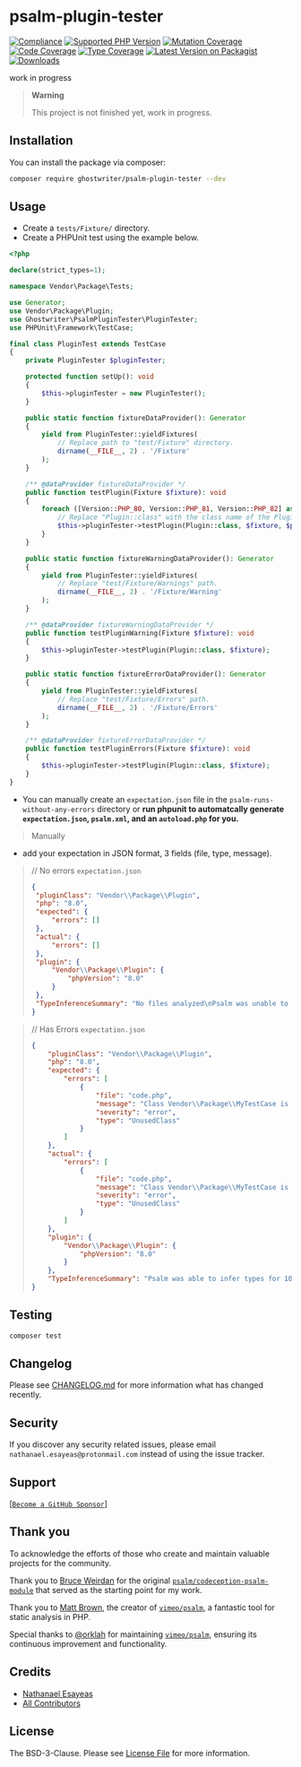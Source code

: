 # psalm-plugin-tester

[![Compliance](https://github.com/ghostwriter/psalm-plugin-tester/actions/workflows/compliance.yml/badge.svg)](https://github.com/ghostwriter/psalm-plugin-tester/actions/workflows/compliance.yml)
[![Supported PHP Version](https://badgen.net/packagist/php/ghostwriter/psalm-plugin-tester?color=8892bf)](https://www.php.net/supported-versions)
[![Mutation Coverage](https://img.shields.io/endpoint?style=flat&url=https%3A%2F%2Fbadge-api.stryker-mutator.io%2Fgithub.com%2Fghostwriter%2Fwip%2Fmain)](https://dashboard.stryker-mutator.io/reports/github.com/ghostwriter/psalm-plugin-tester/main)
[![Code Coverage](https://codecov.io/gh/ghostwriter/psalm-plugin-tester/branch/main/graph/badge.svg?token=UPDATE_TOKEN)](https://codecov.io/gh/ghostwriter/psalm-plugin-tester)
[![Type Coverage](https://shepherd.dev/github/ghostwriter/psalm-plugin-tester/coverage.svg)](https://shepherd.dev/github/ghostwriter/psalm-plugin-tester)
[![Latest Version on Packagist](https://badgen.net/packagist/v/ghostwriter/psalm-plugin-tester)](https://packagist.org/packages/ghostwriter/psalm-plugin-tester)
[![Downloads](https://badgen.net/packagist/dt/ghostwriter/psalm-plugin-tester?color=blue)](https://packagist.org/packages/ghostwriter/psalm-plugin-tester)

work in progress

> **Warning**
>
> This project is not finished yet, work in progress.

## Installation

You can install the package via composer:

``` bash
composer require ghostwriter/psalm-plugin-tester --dev
```

## Usage

- Create a `tests/Fixture/` directory.
- Create a PHPUnit test using the example below.

```php
<?php

declare(strict_types=1);

namespace Vendor\Package\Tests;

use Generator;
use Vendor\Package\Plugin;
use Ghostwriter\PsalmPluginTester\PluginTester;
use PHPUnit\Framework\TestCase;

final class PluginTest extends TestCase
{
    private PluginTester $pluginTester;

    protected function setUp(): void
    {
        $this->pluginTester = new PluginTester();
    }

    public static function fixtureDataProvider(): Generator
    {
        yield from PluginTester::yieldFixtures(
            // Replace path to "test/Fixture" directory.
            dirname(__FILE__, 2) . '/Fixture'
        );
    }

    /** @dataProvider fixtureDataProvider */
    public function testPlugin(Fixture $fixture): void
    {
        foreach ([Version::PHP_80, Version::PHP_81, Version::PHP_82] as $phpVersion) {
            // Replace "Plugin::class" with the class name of the Plugin you want to test.
            $this->pluginTester->testPlugin(Plugin::class, $fixture, $phpVersion);
        }
    }

    public static function fixtureWarningDataProvider(): Generator
    {
        yield from PluginTester::yieldFixtures(
            // Replace "test/Fixture/Warnings" path.
            dirname(__FILE__, 2) . '/Fixture/Warning'
        );
    }

    /** @dataProvider fixtureWarningDataProvider */
    public function testPluginWarning(Fixture $fixture): void
    {
        $this->pluginTester->testPlugin(Plugin::class, $fixture);
    }

    public static function fixtureErrorDataProvider(): Generator
    {
        yield from PluginTester::yieldFixtures(
            // Replace "test/Fixture/Errors" path.
            dirname(__FILE__, 2) . '/Fixture/Errors'
        );
    }

    /** @dataProvider fixtureErrorDataProvider */
    public function testPluginErrors(Fixture $fixture): void
    {
        $this->pluginTester->testPlugin(Plugin::class, $fixture);
    }
}
```

- You can manually create an `expectation.json` file in the `psalm-runs-without-any-errors` directory or **run phpunit to automatcally generate `expectation.json`, `psalm.xml`, and an `autoload.php` for you.**

> Manually

- add your expectation in JSON format, 3 fields (file, type, message).

> // No errors `expectation.json`
>
>    ```json
> {
>     "pluginClass": "Vendor\\Package\\Plugin",
>     "php": "8.0",
>     "expected": {
>         "errors": []
>     },
>     "actual": {
>         "errors": []
>     },
>     "plugin": {
>         "Vendor\\Package\\Plugin": {
>             "phpVersion": "8.0"
>         }
>     },
>     "TypeInferenceSummary": "No files analyzed\nPsalm was unable to infer types in the codebase"
> }
>    ```

> // Has Errors `expectation.json`
>
>    ```json
>    {
>        "pluginClass": "Vendor\\Package\\Plugin",
>        "php": "8.0",
>        "expected": {
>            "errors": [
>                {
>                    "file": "code.php",
>                    "message": "Class Vendor\\Package\\MyTestCase is never used",
>                    "severity": "error",
>                    "type": "UnusedClass"
>                }
>            ]
>        },
>        "actual": {
>            "errors": [
>                {
>                    "file": "code.php",
>                    "message": "Class Vendor\\Package\\MyTestCase is never used",
>                    "severity": "error",
>                    "type": "UnusedClass"
>                }
>            ]
>        },
>        "plugin": {
>            "Vendor\\Package\\Plugin": {
>                "phpVersion": "8.0"
>            }
>        },
>        "TypeInferenceSummary": "Psalm was able to infer types for 100% of the codebase"
>    }
>    ```
>

## Testing

``` bash
composer test
```

## Changelog

Please see [CHANGELOG.md](./CHANGELOG.md) for more information what has changed recently.

## Security

If you discover any security related issues, please email `nathanael.esayeas@protonmail.com` instead of using the issue tracker.

## Support

[[`Become a GitHub Sponsor`](https://github.com/sponsors/ghostwriter)]

## Thank you

To acknowledge the efforts of those who create and maintain valuable projects for the community.

Thank you to [Bruce Weirdan](https://github.com/weirdan) for the original [`psalm/codeception-psalm-module`](https://github.com/psalm/codeception-psalm-module) that served as the starting point for my work.

Thank you to [Matt Brown](https://github.com/muglug), the creator of [`vimeo/psalm`](https://github.com/vimeo/psalm), a fantastic tool for static analysis in PHP.

Special thanks to [@orklah](https://github.com/orklah) for maintaining [`vimeo/psalm`](https://github.com/vimeo/psalm), ensuring its continuous improvement and functionality.

## Credits

- [Nathanael Esayeas](https://github.com/ghostwriter)
- [All Contributors](https://github.com/ghostwriter/psalm-plugin-tester/contributors)

## License

The BSD-3-Clause. Please see [License File](./LICENSE) for more information.
